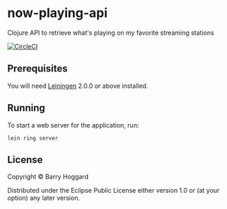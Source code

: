 # now-playing-api

Clojure API to retrieve what's playing on my favorite streaming stations

[![CircleCI](https://circleci.com/gh/bhoggard/now-playing-api.svg?style=svg)](https://circleci.com/gh/bhoggard/now-playing-api)

## Prerequisites

You will need [Leiningen][] 2.0.0 or above installed.

[leiningen]: https://github.com/technomancy/leiningen

## Running

To start a web server for the application, run:

    lein ring server

## License

Copyright © Barry Hoggard

Distributed under the Eclipse Public License either version 1.0 or (at your option) any later version.
